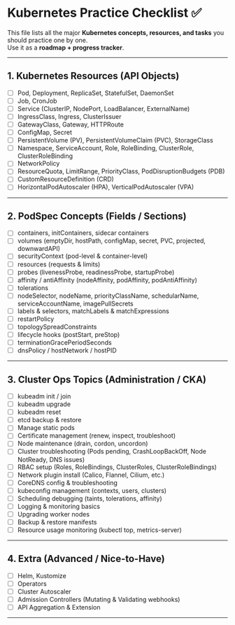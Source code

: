 # Kubernetes Practice Checklist ✅

This file lists all the major **Kubernetes concepts, resources, and tasks** you should practice one by one.  
Use it as a **roadmap + progress tracker**.

---

## 1. Kubernetes Resources (API Objects)

- [ ] Pod, Deployment, ReplicaSet, StatefulSet, DaemonSet
- [ ] Job, CronJob
- [ ] Service (ClusterIP, NodePort, LoadBalancer, ExternalName)
- [ ] IngressClass, Ingress, ClusterIssuer
- [ ] GatewayClass, Gateway, HTTPRoute 
- [ ] ConfigMap, Secret
- [ ] PersistentVolume (PV), PersistentVolumeClaim (PVC), StorageClass
- [ ] Namespace, ServiceAccount, Role, RoleBinding, ClusterRole, ClusterRoleBinding
- [ ] NetworkPolicy
- [ ] ResourceQuota, LimitRange, PriorityClass, PodDisruptionBudgets (PDB)
- [ ] CustomResourceDefinition (CRD)
- [ ] HorizontalPodAutoscaler (HPA), VerticalPodAutoscaler (VPA) 

---

## 2. PodSpec Concepts (Fields / Sections)

- [ ] containers, initContainers, sidecar containers
- [ ] volumes (emptyDir, hostPath, configMap, secret, PVC, projected, downwardAPI)
- [ ] securityContext (pod-level & container-level)
- [ ] resources (requests & limits)
- [ ] probes (livenessProbe, readinessProbe, startupProbe)
- [ ] affinity / antiAffinity (nodeAffinity, podAffinity, podAntiAffinity)
- [ ] tolerations
- [ ] nodeSelector, nodeName, priorityClassName, schedularName, serviceAccountName, imagePullSecrets
- [ ] labels & selectors, matchLabels & matchExpressions
- [ ] restartPolicy
- [ ] topologySpreadConstraints
- [ ] lifecycle hooks (postStart, preStop)
- [ ] terminationGracePeriodSeconds
- [ ] dnsPolicy / hostNetwork / hostPID

---

## 3. Cluster Ops Topics (Administration / CKA)

- [ ] kubeadm init / join
- [ ] kubeadm upgrade
- [ ] kubeadm reset
- [ ] etcd backup & restore
- [ ] Manage static pods
- [ ] Certificate management (renew, inspect, troubleshoot)
- [ ] Node maintenance (drain, cordon, uncordon)
- [ ] Cluster troubleshooting (Pods pending, CrashLoopBackOff, Node NotReady, DNS issues)
- [ ] RBAC setup (Roles, RoleBindings, ClusterRoles, ClusterRoleBindings)
- [ ] Network plugin install (Calico, Flannel, Cilium, etc.)
- [ ] CoreDNS config & troubleshooting
- [ ] kubeconfig management (contexts, users, clusters)
- [ ] Scheduling debugging (taints, tolerations, affinity)
- [ ] Logging & monitoring basics
- [ ] Upgrading worker nodes
- [ ] Backup & restore manifests
- [ ] Resource usage monitoring (kubectl top, metrics-server)

---

## 4. Extra (Advanced / Nice-to-Have)

- [ ] Helm, Kustomize
- [ ] Operators
- [ ] Cluster Autoscaler
- [ ] Admission Controllers (Mutating & Validating webhooks)
- [ ] API Aggregation & Extension

---

